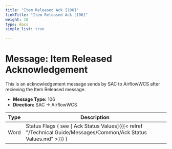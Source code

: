 ```yaml
---
title: "Item Released Ack [106]"
linkTitle: "Item Released Ack [106]"
weight: 10
type: docs
simple_list: true

---
```


# Message: Item Released Acknowledgement

This is an acknowledgement message sends by SAC to AirflowWCS after recieving the Item Released message.

- **Message Type:** 106
- **Direction:** SAC → AirflowWCS



|Type |Description |
|-----|------------|
|Word |Status Flags ( see [ Ack Status Values]({{< relref "/Technical Guide/Messages/Common/Ack Status Values.md" >}}) ) |
